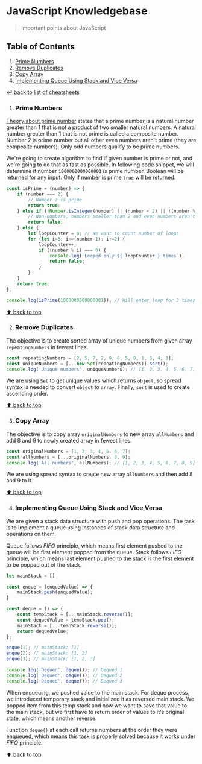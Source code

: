 # JavaScript Knowledgebase
> Important points about JavaScript

## Table of Contents

1. [Prime Numbers](#prime-numbers)
1. [Remove Duplicates](#remove-duplicates)
1. [Copy Array](#copy-array)
1. [Implementing Queue Using Stack and Vice Versa](#implementing-queue-using-stack-and-vice-versa)

[↩ back to list of cheatsheets](README.md#list-of-cheatsheets)

1. ### Prime Numbers

[Theory about prime number](https://en.wikipedia.org/wiki/Prime_number) states that a prime number is a natural number greater than 1 that is not a product of two smaller natural numbers. A natural number greater than 1 that is not prime is called a composite number. Number 2 is prime number but all other even numbers aren't prime (they are composite numbers). Only odd numbers qualify to be prime numbers. 

We're going to create algorithm to find if given number is prime or not, and we're going to do that as fast as possible. In following code snippet, we will determine if number `1000000000000001` is prime number. Boolean will be returned for any input. Only if number is prime `true` will be returned. 

```javascript
const isPrime = (number) => {
    if (number === 2) {
        // Number 2 is prime
        return true;
    } else if (!Number.isInteger(number) || (number < 2) || !(number % 2)) {
        // Non-numbers, numbers smaller than 2 and even numbers aren't prime
        return false;
    } else {
        let loopCounter = 0; // We want to count number of loops
        for (let i=3; i<=(number-1); i+=2) {
            loopCounter++;
            if ((number % i) === 0) {
                console.log(`Looped only ${ loopCounter } times`);
                return false;
            }
        }
    }
    return true;
};

console.log(isPrime(1000000000000001)); // Will enter loop for 3 times and return false
```

[⬆ back to top](#table-of-contents)

2. ### Remove Duplicates

The objective is to create sorted array of unique numbers from given array `repeatingNumbers` in fewest lines.

```javascript
const repeatingNumbers = [2, 5, 7, 2, 9, 6, 5, 8, 1, 3, 4, 3];
const uniqueNumbers = [...new Set(repeatingNumbers)].sort();
console.log('Unique numbers', uniqueNumbers); // [1, 2, 3, 4, 5, 6, 7, 8, 9]
```

We are using `Set` to get unique values which returns `object`, so spread syntax is needed to convert `object` to `array`. Finally, `sort` is used to create ascending order. 

[⬆ back to top](#table-of-contents)

3. ### Copy Array

The objective is to copy array `originalNumbers` to new array `allNumbers` and add 8 and 9 to newly created array in fewest lines.

```javascript
const originalNumbers = [1, 2, 3, 4, 5, 6, 7];
const allNumbers = [...originalNumbers, 8, 9];
console.log('All numbers', allNumbers); // [1, 2, 3, 4, 5, 6, 7, 8, 9]
```

We are using spread syntax to create new array `allNumbers` and then add 8 and 9 to it. 

[⬆ back to top](#table-of-contents)

4. ### Implementing Queue Using Stack and Vice Versa

We are given a stack data structure with push and pop operations. The task is to implement a queue using instances of stack data structure and operations on them. 

Queue follows *FIFO* principle, which means first element pushed to the queue will be first element popped from the queue. Stack follows *LIFO* principle, which means last element pushed to the stack is the first element to be popped out of the stack. 

```javascript
let mainStack = []

const enque = (enquedValue) => {
    mainStack.push(enquedValue);
}

const deque = () => {
    const tempStack = [...mainStack.reverse()];
    const dequedValue = tempStack.pop();
    mainStack = [...tempStack.reverse()];
    return dequedValue;
};

enque(1); // mainStack: [1]
enque(2); // mainStack: [1, 2]
enque(3); // mainStack: [1, 2, 3]

console.log('Dequed', deque()); // Dequed 1
console.log('Dequed', deque()); // Dequed 2
console.log('Dequed', deque()); // Dequed 3
```

When enqueuing, we pushed value to the main stack. For deque process, we introduced temporary stack and initialized it as reversed main stack. We popped item from this temp stack and now we want to save that value to the main stack, but we first have to return order of values to it's original state, which means another reverse. 

Function `deque()` at each call returns numbers at the order they were enqueued, which means this task is properly solved because it works under *FIFO* principle.

[⬆ back to top](#table-of-contents)
